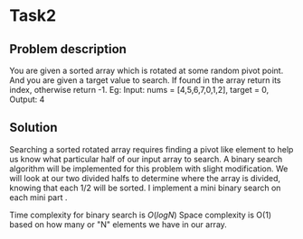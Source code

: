 # Task2 
## Problem description
You are given a sorted array which is rotated at some random pivot point. And you are given a target value to search. If found in the array return its index, otherwise return -1.
Eg: Input: nums = [4,5,6,7,0,1,2], target = 0, Output: 4

## Solution
Searching a sorted rotated array requires finding a pivot like element to help us know what particular half of our input array to search. A binary search algorithm will be implemented for this problem with slight modification. We will look at our two divided halfs to determine where the array is divided, knowing that each 1/2 will be sorted. 
I implement a mini binary search on each mini part . 

Time complexity for binary search is $O(log N)$ 
Space complexity is O(1) based on how many or "N" elements we have in our array.